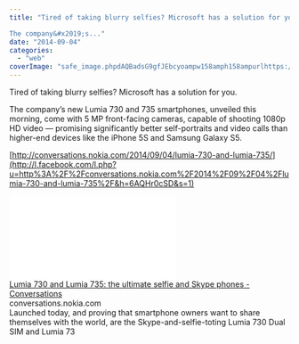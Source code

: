 ```yaml
---
title: "Tired of taking blurry selfies? Microsoft has a solution for you.

The company&#x2019;s..."
date: "2014-09-04"
categories: 
  - "web"
coverImage: "safe_image.phpdAQBadsG9gfJEbcyoampw158amph158ampurlhttps://d3jgkzl5mcxi5w.cloudfront.net/2014/09/Lumia735_Skype.jpg"
---
```


Tired of taking blurry selfies? Microsoft has a solution for you.  
  
The company’s new Lumia 730 and 735 smartphones, unveiled this morning, come with 5 MP front-facing cameras, capable of shooting 1080p HD video — promising significantly better self-portraits and video calls than higher-end devices like the iPhone 5S and Samsung Galaxy S5. 
  
[http://conversations.nokia.com/2014/09/04/lumia-730-and-lumia-735/](http://l.facebook.com/l.php?u=http%3A%2F%2Fconversations.nokia.com%2F2014%2F09%2F04%2Flumia-730-and-lumia-735%2F&h=6AQHr0cSD&s=1)  
  
[![](images/safe_image.php?d=AQBadsG9gfJEbcyo&w=158&h=158&url=https%3A%2F%2Fd3jgkzl5mcxi5w.cloudfront.net%2F2014%2F09%2FLumia735_Skype.jpg)](http://l.facebook.com/l.php?u=http%3A%2F%2Fconversations.nokia.com%2F2014%2F09%2F04%2Flumia-730-and-lumia-735%2F&h=LAQEBNh6y&s=1)  
[Lumia 730 and Lumia 735: the ultimate selfie and Skype phones - Conversations](http://l.facebook.com/l.php?u=http%3A%2F%2Fconversations.nokia.com%2F2014%2F09%2F04%2Flumia-730-and-lumia-735%2F&h=NAQElSb-u&s=1)  
conversations.nokia.com  
Launched today, and proving that smartphone owners want to share themselves with the world, are the Skype-and-selfie-toting Lumia 730 Dual SIM and Lumia 73

